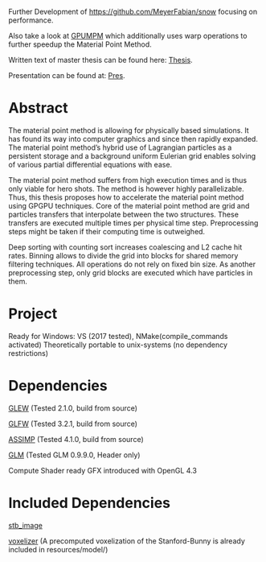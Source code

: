 Further Development of https://github.com/MeyerFabian/snow focusing on performance.

Also take a look at [GPUMPM](https://github.com/kuiwuchn/GPUMPM) which additionally uses warp operations to further speedup the Material Point Method.

Written text of master thesis can be found here: [Thesis](https://github.com/MeyerFabian/msc).

Presentation can be found at: [Pres](https://github.com/MeyerFabian/msc/blob/master/pres/pres.pdf).

Abstract
====
The material point method is allowing for physically based simulations. It has found its way into computer graphics and since then rapidly expanded. The material point method’s hybrid use of Lagrangian particles as a persistent storage and a background uniform Eulerian grid enables solving of various partial differential equations with ease.

The material point method suffers from high execution times and is thus only viable for hero shots. The method is however highly parallelizable. Thus, this thesis proposes how to accelerate the material point method using GPGPU techniques. Core of the material point method are grid and particles transfers that interpolate between the two structures. These transfers are executed multiple times per physical time step. Preprocessing steps might be taken if their computing time is outweighed.

Deep sorting with counting sort increases coalescing and L2 cache hit rates. Binning allows to divide the grid into blocks for shared memory filtering techniques. All operations do not rely on fixed bin size. As another preprocessing step, only grid blocks are executed which have particles in them.

Project
====
Ready for Windows:  VS (2017 tested), NMake(compile_commands activated)
Theoretically portable to unix-systems (no dependency restrictions)

Dependencies
====
[GLEW](http://glew.sourceforge.net/) (Tested 2.1.0, build from source)

[GLFW](http://www.glfw.org/) (Tested 3.2.1, build from source)

[ASSIMP](http://www.assimp.org/index.php/downloads) (Tested 4.1.0, build from source)

[GLM](https://glm.g-truc.net/0.9.9/index.html) (Tested GLM 0.9.9.0, Header only)

Compute Shader ready GFX introduced with OpenGL 4.3

Included Dependencies
====
[stb_image](https://github.com/nothings/stb/blob/master/stb_image.h)

[voxelizer](https://github.com/takagi/cl-voxelize/) (A precomputed voxelization of the Stanford-Bunny is already included in resources/model/)
